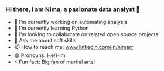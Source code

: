 ### Hi there, I am Nima, a pasionate data analyst 👋

- 🔭 I’m currently working on automating analysis
- 🌱 I’m currently learning Python
- 👯 I’m looking to collaborate on related open source projects
- 💬 Ask me about soft skills 
- 📫 How to reach me: www.linkedin.com/in/nimarr
- 😄 Pronouns: He/Him
- ⚡ Fun fact: Big fan of martial arts!

